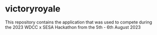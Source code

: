 # victoryroyale
This repository contains the application that was used to compete during the 2023 WDCC x SESA Hackathon from the 5th - 6th August 2023
